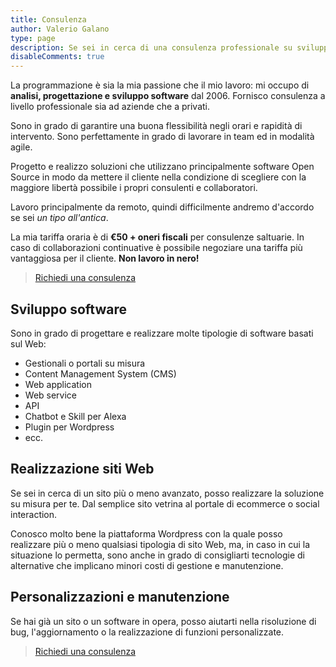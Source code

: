 ```yaml
---
title: Consulenza
author: Valerio Galano
type: page
description: Se sei in cerca di una consulenza professionale su sviluppo software o realizzazione di siti Web?
disableComments: true
---
```


La programmazione è sia la mia passione che il mio lavoro: mi occupo di **analisi, progettazione e sviluppo software** dal 2006. Fornisco consulenza a livello professionale sia ad aziende che a privati.

Sono in grado di garantire una buona flessibilità negli orari e rapidità di intervento. Sono perfettamente in grado di lavorare in team ed in modalità agile.

Progetto e realizzo soluzioni che utilizzano principalmente software Open Source in modo da mettere il cliente nella condizione di scegliere con la maggiore libertà possibile i propri consulenti e collaboratori.

Lavoro principalmente da remoto, quindi difficilmente andremo d'accordo se sei _un tipo all'antica_.

La mia tariffa oraria è di **€50 + oneri fiscali** per consulenze saltuarie. In caso di collaborazioni continuative è possibile negoziare una tariffa più vantaggiosa per il cliente. **Non lavoro in nero!**

> [Richiedi una consulenza](mailto:v.galano@daredevel.com)

## Sviluppo software

Sono in grado di progettare e realizzare molte tipologie di software basati sul Web:
 * Gestionali o portali su misura
 * Content Management System (CMS)
 * Web application
 * Web service
 * API
 * Chatbot e Skill per Alexa
 * Plugin per Wordpress
 * ecc.

## Realizzazione siti Web

Se sei in cerca di un sito più o meno avanzato, posso realizzare la soluzione su misura per te. Dal semplice sito vetrina al portale di ecommerce o social interaction.

Conosco molto bene la piattaforma Wordpress con la quale posso realizzare più o meno qualsiasi tipologia di sito Web, ma, in caso in cui la situazione lo permetta, sono anche in grado di consigliarti tecnologie di alternative che implicano minori costi di gestione e manutenzione. 

## Personalizzazioni e manutenzione

Se hai già un sito o un software in opera, posso aiutarti nella risoluzione di bug, l'aggiornamento o la realizzazione di funzioni personalizzate.

> [Richiedi una consulenza](mailto:v.galano@daredevel.com)